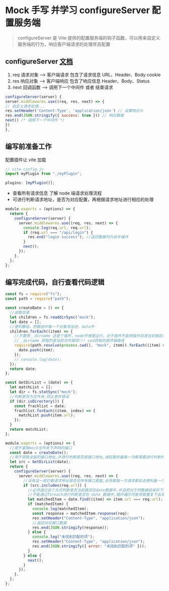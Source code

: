 # Mock 手写 并学习 configureServer 配置服务端

> configureServer 是 Vite 提供的配置服务端的钩子函数，可以用来自定义服务端的行为，响应客户端请求的处理并且配置

## configureServer [文档](https://cn.vitejs.dev/guide/api-plugin.html#configureserver)

1. req 请求对象 --> 客户端请求 包含了请求信息 URL、Header、Body cookie
2. res 响应对象 --> 客户端响应 包含了响应信息 Header、Body、Status
3. next 回调函数 --> 调用下一个中间件 或者 结束请求

```javascript
configureServer(server) {
server.middlewares.use((req, res, next) => {
// 自定义请求处理...
res.setHeader('Content-Type', 'application/json') // 设置响应头
res.end(JSON.stringify({ success: true })) // 响应数据
next() /* 调用下一个中间件 */
})
},
```

## 编写前准备工作

配置插件让 vite 加载

```javascript
// vite.config.js
import myPlugin from "./myPlugin";

plugins: [myPlugin()];
```

- 查看所有请求信息 了解 node 端请求处理流程
- 可进行判断请求地址，是否为对应配置，再根据请求地址进行相应的处理

```javascript
module.exports = (options) => {
  return {
    configureServer(server) {
      server.middlewares.use((req, res, next) => {
        console.log(req.url, req.url);
        if (req.url === "/api/login") {
          res.end("login success"); //返回数据均为异步操作
        }
        next();
      });
    },
  };
};
```

## 编写完成代码，自行查看代码逻辑

```javascript
const fs = require("fs");
const path = require("path");

const createDate = () => {
  //读取目录
  let children = fs.readdirSync("mock");
  let date = [];
  //便利数组，把数组中每一个对象添加进，date中
  children.forEach((item) => {
    //不要用__dirname 这是个插件，node环境里运行，对于插件不能用插件目录当初根目录的，cwd相比更加准确
    //__dirname 获取的是当前文件路径!!! cwd获取的是终端路径
    require(path.resolve(process.cwd(), "mock", item)).forEach((item) => {
      date.push(item);
    });
    // console.log(date);
  });
  return date;
};

const GetDirList = (date) => {
  let matchList = [];
  let dir = fs.statSync("mock");
  //判断是否为文件夹,防止意外错误
  if (dir.isDirectory()) {
    const frachlist = date;
    frachlist.forEach((item, index) => {
      matchList.push(item.url);
    });
  }
  return matchList;
};

module.exports = (options) => {
  //用于拿取mock文件夹下声明的接口
  const date = createDate();
  //用于获取全部的接口地址,并进行判断是否是接口地址,减轻服务器每一次都需要进行判断的资源,只用在启动的时候获取一次
  let src = GetDirList(date);
  return {
    configureServer(server) {
      server.middlewares.use((req, res, next) => {
        //没有这一层拦截请求地址是否在所有接口里面,会导致每一次请求都会去便利每一个接口路径,导致巨大的资源浪费!
        if (src.includes(req.url)) {
          //必须通过这个方式判断是否当前路径在date数据中,并且把对于的数据给保存下来
          //不能通过foreach进行判断是否在 date 数据中,循环遍历可能导致重复下去发送,而请求只能返回一次,结果导致node会直接退出进程
          let matchedItem = date.find((item) => item.url === req.url);
          if (matchedItem) {
            console.log(matchedItem);
            const response = matchedItem.response(req);
            res.setHeader("Content-Type", "application/json");
            //返回对应接口数据
            res.end(JSON.stringify(response));
          } else {
            console.log("未找到匹配的项");
            res.setHeader("Content-Type", "application/json");
            res.end(JSON.stringify({ error: "未找到匹配的项" }));
          }
        } else {
          next();
        }
      });
    },
  };
};
```
